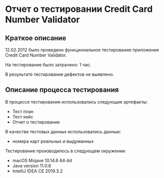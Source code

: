 # Отчет о тестировании Credit Card Number Validator
## Краткое описание
12.02.2012 было проведено функциональное тестирование приложения Credit Card Number Validator.

На тестирование было затрачено: 1 час.

В результате тестирования дефектов не выявлено.

## Описание процесса тестирования
В процессе тестирования использовались следующие артефакты:
* Тест план
* Тест кейс
* Отчет о тестировании

В качестве тестовых данных использовались данные:
* номера карт реальных и выдуманных

Тестирование производилось в следующем окружении:
* macOS Mojave 10.14.6 64-bit
* Java version 11.0.6
* IntelliJ IDEA CE 2019.3.2